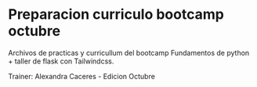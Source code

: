 # Preparacion curriculo bootcamp octubre 

Archivos de practicas y curricullum del bootcamp Fundamentos de python + taller de flask con Tailwindcss.

Trainer: Alexandra Caceres - Edicion Octubre
